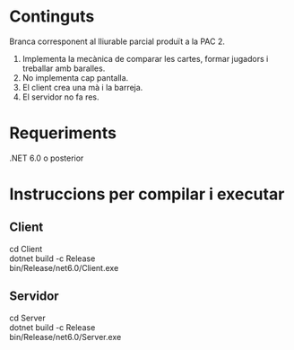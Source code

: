 # Continguts
Branca corresponent al lliurable parcial produït a la PAC 2.
1. Implementa la mecànica de comparar les cartes, formar jugadors i treballar amb baralles.
2. No implementa cap pantalla.
3. El client crea una mà i la barreja.
4. El servidor no fa res.

# Requeriments
.NET 6.0 o posterior

# Instruccions per compilar i executar
## Client
cd Client  
dotnet build -c Release  
bin/Release/net6.0/Client.exe  
  
## Servidor
cd Server  
dotnet build -c Release  
bin/Release/net6.0/Server.exe  
